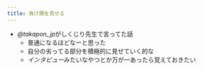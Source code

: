 ```yaml
---
title: 負け顔を見せる
---
```


* *@takapon_jp*がしくじり先生で言ってた話
  * 普通になるほどなーと思った
  * 自分の劣ってる部分を積極的に見せていく的な
  * *インタビュー*みたいなやつとか万が一あったら覚えておきたい
